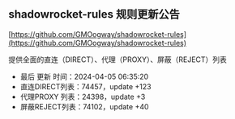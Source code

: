 ## shadowrocket-rules 规则更新公告

[https://github.com/GMOogway/shadowrocket-rules](https://github.com/GMOogway/shadowrocket-rules)

提供全面的直连（DIRECT）、代理（PROXY）、屏蔽（REJECT）列表
- 最后 更新 时间：2024-04-05 06:35:20
- 直连DIRECT列表：74457，update +123
- 代理PROXY 列表：24398，update +3
- 屏蔽REJECT列表：74102，update +40